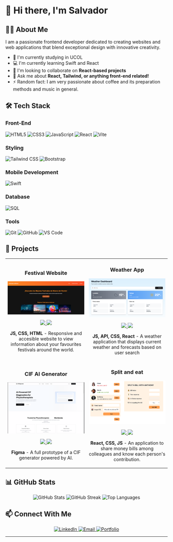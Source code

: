 # 👋 Hi there, I'm Salvador

## 👨‍💻 About Me

I am a passionate frontend developer dedicated to creating websites and web applications that blend exceptional design with innovative creativity.

- 🔭 I'm currently studying in UCOL 
- 💻 I'm currently learning Swift and React
- 📱 I'm looking to collaborate on **React-based projects**
- 💬 Ask me about **React, Tailwind, or anything front-end related!**
- ⚡ Random fact: I am very passionate about coffee and its preparation methods and music in general.


## 🛠️ Tech Stack

### Front-End
![HTML5](https://img.shields.io/badge/-HTML5-E34F26?style=flat-square&logo=html5&logoColor=white)
![CSS3](https://img.shields.io/badge/-CSS3-1572B6?style=flat-square&logo=css3)
![JavaScript](https://img.shields.io/badge/-JavaScript-F7DF1E?style=flat-square&logo=javascript&logoColor=black)
![React](https://img.shields.io/badge/-React-61DAFB?style=flat-square&logo=react&logoColor=black)
![Vite](https://img.shields.io/badge/-Vite-646CFF?style=flat-square&logo=vite&logoColor=white)

### Styling
![Tailwind CSS](https://img.shields.io/badge/-Tailwind_CSS-38B2AC?style=flat-square&logo=tailwind-css&logoColor=white)
![Bootstrap](https://img.shields.io/badge/-Bootstrap-7952B3?style=flat-square&logo=bootstrap&logoColor=white)

### Mobile Development
![Swift](https://img.shields.io/badge/-Swift-FA7343?style=flat-square&logo=swift&logoColor=white)

### Database
![SQL](https://img.shields.io/badge/-SQL-4479A1?style=flat-square&logo=mysql&logoColor=white)

### Tools
![Git](https://img.shields.io/badge/-Git-F05032?style=flat-square&logo=git&logoColor=white)
![GitHub](https://img.shields.io/badge/-GitHub-181717?style=flat-square&logo=github)
![VS Code](https://img.shields.io/badge/-VS_Code-007ACC?style=flat-square&logo=visual-studio-code)

## 🚀 Projects

<table>
  <tr>
    <td width="50%">
      <h3 align="center">Festival Website</h3>
      <div align="center">
        <a href="https://github.com/Spinon64/FestivalesWeb" target="_blank">
          <img src="https://github.com/Spinon64/Spinon64/blob/main/FestivalWebsite.png?height=200&width=300" alt="Project 1" width="100%"/>
        </a>
        <p>
          <a href="https://github.com/Spinon64/FestivalesWeb" target="_blank">
            <img src="https://img.shields.io/badge/Code-black?style=for-the-badge&logo=github"/>
          </a>
          <a href="https://festivalsaroundtheworld.netlify.app/" target="_blank">
            <img src="https://img.shields.io/badge/Live-brightgreen?style=for-the-badge&logo=netlify"/>
          </a>
        </p>
        <p><strong>JS, CSS, HTML</strong> - Responsive and accesible website to view information about your favourites festivals around the world.</p>
      </div>
    </td>
    <td width="50%">
      <h3 align="center">Weather App</h3>
      <div align="center">
        <a href="https://github.com/Spinon64/WeatherApp" target="_blank">
          <img src="https://github.com/Spinon64/Spinon64/blob/main/weatherapp.png?height=200&width=300" alt="Project 2" width="100%"/>
        </a>
        <p>
          <a href="https://github.com/Spinon64/WeatherApp" target="_blank">
            <img src="https://img.shields.io/badge/Code-black?style=for-the-badge&logo=github"/>
          </a>
          <a href="https://weatherappspc.netlify.app/" target="_blank">
            <img src="https://img.shields.io/badge/Live-brightgreen?style=for-the-badge&logo=netlify"/>
          </a>
        </p>
        <p><strong>JS, API, CSS, React</strong> - A weather application that displays current weather and forecasts based on user search</p>
      </div>
    </td>
  </tr>
  <tr>
    <td width="50%">
      <h3 align="center">CIF AI Generator</h3>
      <div align="center">
        <a href="https://www.figma.com/community/file/1496587881311789534" target="_blank">
          <img src="https://github.com/Spinon64/Spinon64/blob/main/CIFGenerator.png?height=200&width=300" alt="Project 3" width="100%"/>
        </a>
        <p>
          <a href="https://www.figma.com/community/file/1496587881311789534" target="_blank">
            <img src="https://img.shields.io/badge/Code-black?style=for-the-badge&logo=github"/>
          </a>
          <a href="https://www.figma.com/community/file/1496587881311789534" target="_blank">
            <img src="https://img.shields.io/badge/Live-brightgreen?style=for-the-badge&logo=netlify"/>
          </a>
        </p>
        <p><strong>Figma</strong> - A full prototype of a CIF generator powered by AI.</p>
      </div>
    </td>
    <td width="50%">
      <h3 align="center">Split and eat</h3>
      <div align="center">
        <a href="https://github.com/Spinon64/splitNeat" target="_blank">
          <img src="https://github.com/Spinon64/Spinon64/blob/main/splitneat.png?height=200&width=300" alt="Project 4" width="100%"/>
        </a>
        <p>
          <a href="https://github.com/Spinon64/splitNeat" target="_blank">
            <img src="https://img.shields.io/badge/Code-black?style=for-the-badge&logo=github"/>
          </a>
          <a href="https://splitneatspc.netlify.app/" target="_blank">
            <img src="https://img.shields.io/badge/Live-brightgreen?style=for-the-badge&logo=netlify"/>
          </a>
        </p>
        <p><strong>React, CSS, JS</strong> - An application to share money bills among colleagues and know each person's contribution.</p>
      </div>
    </td>
  </tr>
</table>

## 📊 GitHub Stats

<div align="center">
  <img src="https://github-readme-stats.vercel.app/api?username=Spinon64&show_icons=true&theme=radical" alt="GitHub Stats" />
  <img src="https://github-readme-streak-stats.herokuapp.com/?user=Spinon64&theme=radical" alt="GitHub Streak" />
  <img src="https://github-readme-stats.vercel.app/api/top-langs/?username=Spinon64&layout=compact&theme=radical" alt="Top Languages" />
</div>

## 📫 Connect With Me

<div align="center">
  <a href="https://www.linkedin.com/in/salvador-pi%C3%B1%C3%B3n-canchola-925537202/">
    <img src="https://img.shields.io/badge/LinkedIn-0077B5?style=for-the-badge&logo=linkedin&logoColor=white" alt="LinkedIn" />
  </a>
  <a href="mailto:salvadorpion755@gmail.com">
    <img src="https://img.shields.io/badge/Email-D14836?style=for-the-badge&logo=gmail&logoColor=white" alt="Email" />
  </a>
  <a href="https://devportafoliospc.netlify.app/">
    <img src="https://img.shields.io/badge/Portfolio-000000?style=for-the-badge&logo=About.me&logoColor=white" alt="Portfolio" />
  </a>
</div>

---




